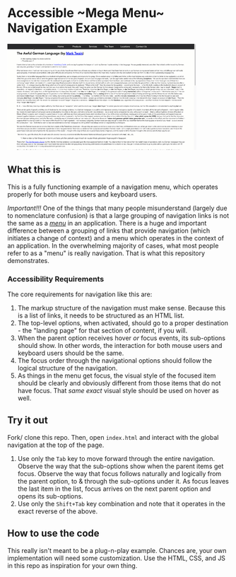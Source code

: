 # Accessible ~Mega Menu~ Navigation Example

![Gif showing how this should work, as described below](menudemo.gif)

## What this is
This is a fully functioning example of a navigation menu, which operates properly for both mouse users and keyboard users.

*Important!!!* One of the things that many people misunderstand (largely due to nomenclature confusion) is that a large grouping of navigation links is not the same as a [_menu_](https://www.w3.org/TR/wai-aria-practices-1.1/#menu) in an application. There is a huge and important difference between a grouping of links that provide navigation (which initiates a change of context) and a menu which operates in the context of an application. In the overwhelming majority of cases, what most people refer to as a "menu" is really navigation. That is what this repository demonstrates.

### Accessibility Requirements 

The core requirements for navigation like this are:

1. The markup structure of the navigation must make sense. Because this is a list of links, it needs to be structured as an HTML list.
1. The top-level options, when activated, should go to a proper destination - the "landing page" for that section of content, if you will.
1. When the parent option receives hover *or* focus events, its sub-options should show. In other words, the interaction for both mouse users and keyboard users should be the same. 
1. The focus order through the navigational options should follow the logical structure of the navigation.
1. As things in the menu get focus, the visual style of the focused item should be clearly and obviously different from those items that do not have focus.  That _same exact_ visual style should be used on hover as well.

## Try it out

Fork/ clone this repo. Then, open `index.html` and interact with the global navigation at the top of the page. 

1. Use only the `Tab` key to move forward through the entire navigation. Observe the way that the sub-options show when the parent items get focus. Observe the way that focus follows naturally and logically from the parent option, to & through the sub-options under it. As focus leaves the last item in the list, focus arrives on the next parent option and opens its sub-options.
1. Use only the `Shift+Tab` key combination and note that it operates in the exact reverse of the above.

## How to use the code

This really isn't meant to be a plug-n-play example. Chances are, your own implementation will need some customization. Use the HTML, CSS, and JS in this repo as inspiration for your own thing. 